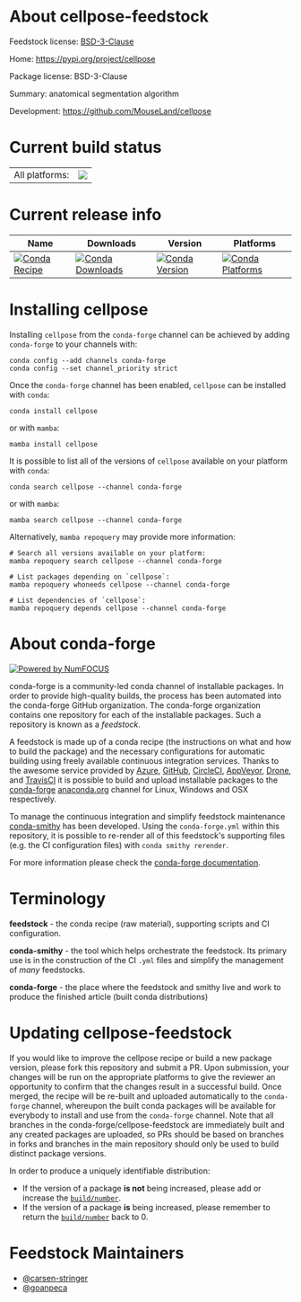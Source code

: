 About cellpose-feedstock
========================

Feedstock license: [BSD-3-Clause](https://github.com/conda-forge/cellpose-feedstock/blob/main/LICENSE.txt)

Home: https://pypi.org/project/cellpose

Package license: BSD-3-Clause

Summary: anatomical segmentation algorithm

Development: https://github.com/MouseLand/cellpose

Current build status
====================


<table><tr><td>All platforms:</td>
    <td>
      <a href="https://dev.azure.com/conda-forge/feedstock-builds/_build/latest?definitionId=15404&branchName=main">
        <img src="https://dev.azure.com/conda-forge/feedstock-builds/_apis/build/status/cellpose-feedstock?branchName=main">
      </a>
    </td>
  </tr>
</table>

Current release info
====================

| Name | Downloads | Version | Platforms |
| --- | --- | --- | --- |
| [![Conda Recipe](https://img.shields.io/badge/recipe-cellpose-green.svg)](https://anaconda.org/conda-forge/cellpose) | [![Conda Downloads](https://img.shields.io/conda/dn/conda-forge/cellpose.svg)](https://anaconda.org/conda-forge/cellpose) | [![Conda Version](https://img.shields.io/conda/vn/conda-forge/cellpose.svg)](https://anaconda.org/conda-forge/cellpose) | [![Conda Platforms](https://img.shields.io/conda/pn/conda-forge/cellpose.svg)](https://anaconda.org/conda-forge/cellpose) |

Installing cellpose
===================

Installing `cellpose` from the `conda-forge` channel can be achieved by adding `conda-forge` to your channels with:

```
conda config --add channels conda-forge
conda config --set channel_priority strict
```

Once the `conda-forge` channel has been enabled, `cellpose` can be installed with `conda`:

```
conda install cellpose
```

or with `mamba`:

```
mamba install cellpose
```

It is possible to list all of the versions of `cellpose` available on your platform with `conda`:

```
conda search cellpose --channel conda-forge
```

or with `mamba`:

```
mamba search cellpose --channel conda-forge
```

Alternatively, `mamba repoquery` may provide more information:

```
# Search all versions available on your platform:
mamba repoquery search cellpose --channel conda-forge

# List packages depending on `cellpose`:
mamba repoquery whoneeds cellpose --channel conda-forge

# List dependencies of `cellpose`:
mamba repoquery depends cellpose --channel conda-forge
```


About conda-forge
=================

[![Powered by
NumFOCUS](https://img.shields.io/badge/powered%20by-NumFOCUS-orange.svg?style=flat&colorA=E1523D&colorB=007D8A)](https://numfocus.org)

conda-forge is a community-led conda channel of installable packages.
In order to provide high-quality builds, the process has been automated into the
conda-forge GitHub organization. The conda-forge organization contains one repository
for each of the installable packages. Such a repository is known as a *feedstock*.

A feedstock is made up of a conda recipe (the instructions on what and how to build
the package) and the necessary configurations for automatic building using freely
available continuous integration services. Thanks to the awesome service provided by
[Azure](https://azure.microsoft.com/en-us/services/devops/), [GitHub](https://github.com/),
[CircleCI](https://circleci.com/), [AppVeyor](https://www.appveyor.com/),
[Drone](https://cloud.drone.io/welcome), and [TravisCI](https://travis-ci.com/)
it is possible to build and upload installable packages to the
[conda-forge](https://anaconda.org/conda-forge) [anaconda.org](https://anaconda.org/)
channel for Linux, Windows and OSX respectively.

To manage the continuous integration and simplify feedstock maintenance
[conda-smithy](https://github.com/conda-forge/conda-smithy) has been developed.
Using the ``conda-forge.yml`` within this repository, it is possible to re-render all of
this feedstock's supporting files (e.g. the CI configuration files) with ``conda smithy rerender``.

For more information please check the [conda-forge documentation](https://conda-forge.org/docs/).

Terminology
===========

**feedstock** - the conda recipe (raw material), supporting scripts and CI configuration.

**conda-smithy** - the tool which helps orchestrate the feedstock.
                   Its primary use is in the construction of the CI ``.yml`` files
                   and simplify the management of *many* feedstocks.

**conda-forge** - the place where the feedstock and smithy live and work to
                  produce the finished article (built conda distributions)


Updating cellpose-feedstock
===========================

If you would like to improve the cellpose recipe or build a new
package version, please fork this repository and submit a PR. Upon submission,
your changes will be run on the appropriate platforms to give the reviewer an
opportunity to confirm that the changes result in a successful build. Once
merged, the recipe will be re-built and uploaded automatically to the
`conda-forge` channel, whereupon the built conda packages will be available for
everybody to install and use from the `conda-forge` channel.
Note that all branches in the conda-forge/cellpose-feedstock are
immediately built and any created packages are uploaded, so PRs should be based
on branches in forks and branches in the main repository should only be used to
build distinct package versions.

In order to produce a uniquely identifiable distribution:
 * If the version of a package **is not** being increased, please add or increase
   the [``build/number``](https://docs.conda.io/projects/conda-build/en/latest/resources/define-metadata.html#build-number-and-string).
 * If the version of a package **is** being increased, please remember to return
   the [``build/number``](https://docs.conda.io/projects/conda-build/en/latest/resources/define-metadata.html#build-number-and-string)
   back to 0.

Feedstock Maintainers
=====================

* [@carsen-stringer](https://github.com/carsen-stringer/)
* [@goanpeca](https://github.com/goanpeca/)

